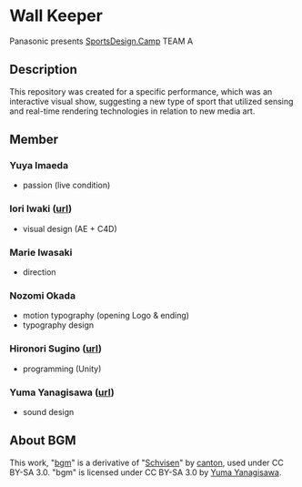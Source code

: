 # Wall Keeper

Panasonic presents [SportsDesign.Camp](https://sportsdesign.camp/) TEAM A

## Description

This repository was created for a specific performance, which was an interactive visual show, suggesting a new type of sport that utilized sensing and real-time rendering technologies in relation to new media art.

## Member

### Yuya Imaeda

- passion (live condition)

### Iori Iwaki ([url](https://vimeo.com/ioriiwaki))

- visual design (AE + C4D)

### Marie Iwasaki

- direction

### Nozomi Okada

- motion typography (opening Logo & ending)
- typography design

### Hironori Sugino ([url](http://sugi.cc))

- programming (Unity)

### Yuma Yanagisawa ([url](https://yumayanagisawa.com/))

- sound design

## About BGM

This work, "[bgm](https://soundcloud.com/ya7gisa0/bgm)" is a derivative of "[Schvisen](https://soundcloud.com/canton/schvisen?in=canton/sets/techno-4)" by [canton](https://soundcloud.com/canton), used under CC BY-SA 3.0. "bgm" is licensed under CC BY-SA 3.0 by [Yuma Yanagisawa](https://yumayanagisawa.com/).
